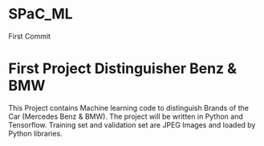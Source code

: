 # SPaC_ML
First Commit

# First Project Distinguisher Benz & BMW
This Project contains Machine learning code to distinguish Brands of the Car (Mercedes Benz & BMW). 
The project will be written in Python and Tensorflow. 
Training set and validation set are JPEG Images and loaded by Python libraries. 
